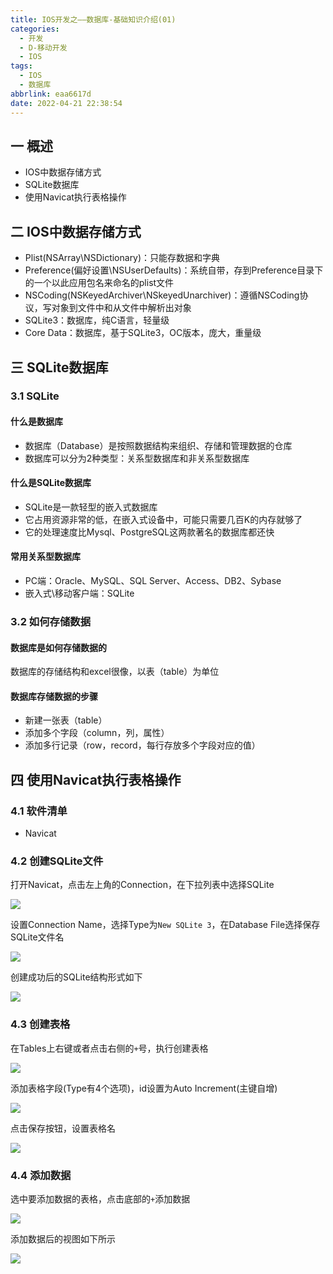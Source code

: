 ```yaml
---
title: IOS开发之——数据库-基础知识介绍(01)
categories:
  - 开发
  - D-移动开发
  - IOS
tags:
  - IOS
  - 数据库
abbrlink: eaa6617d
date: 2022-04-21 22:38:54
---
```

## 一 概述

* IOS中数据存储方式
* SQLite数据库
* 使用Navicat执行表格操作

<!--more-->

##  二 IOS中数据存储方式

* Plist(NSArray\\NSDictionary)：只能存数据和字典
* Preference(偏好设置\\NSUserDefaults)：系统自带，存到Preference目录下的一个以此应用包名来命名的plist文件
* NSCoding(NSKeyedArchiver\\NSkeyedUnarchiver)：遵循NSCoding协议，写对象到文件中和从文件中解析出对象
* SQLite3：数据库，纯C语言，轻量级
* Core Data：数据库，基于SQLite3，OC版本，庞大，重量级

## 三 SQLite数据库

### 3.1 SQLite

#### 什么是数据库

* 数据库（Database）是按照数据结构来组织、存储和管理数据的仓库
* 数据库可以分为2种类型：关系型数据库和非关系型数据库

#### 什么是SQLite数据库

* SQLite是一款轻型的嵌入式数据库
* 它占用资源非常的低，在嵌入式设备中，可能只需要几百K的内存就够了
* 它的处理速度比Mysql、PostgreSQL这两款著名的数据库都还快

#### 常用关系型数据库

* PC端：Oracle、MySQL、SQL Server、Access、DB2、Sybase
* 嵌入式\移动客户端：SQLite

### 3.2 如何存储数据

#### 数据库是如何存储数据的

数据库的存储结构和excel很像，以表（table）为单位

#### 数据库存储数据的步骤

* 新建一张表（table）
* 添加多个字段（column，列，属性）
* 添加多行记录（row，record，每行存放多个字段对应的值）

## 四 使用Navicat执行表格操作

### 4.1 软件清单

* Navicat

### 4.2 创建SQLite文件

打开Navicat，点击左上角的Connection，在下拉列表中选择SQLite

![][1]

设置Connection Name，选择Type为`New SQLite 3`，在Database File选择保存SQLite文件名

![][2]

创建成功后的SQLite结构形式如下

![][3]

### 4.3 创建表格

在Tables上右键或者点击右侧的`+`号，执行创建表格

![][4]

添加表格字段(Type有4个选项)，id设置为Auto Increment(主键自增)

![][5]

点击保存按钮，设置表格名

![][6]

### 4.4 添加数据

选中要添加数据的表格，点击底部的`+`添加数据

![][7]

添加数据后的视图如下所示

![][8]


[1]:https://cdn.jsdelivr.net/gh/PGzxc/CDN@master/blog-ios/ios-sqlite-01-connect-sqlite.png
[2]:https://cdn.jsdelivr.net/gh/PGzxc/CDN@master/blog-ios/ios-sqlite-01-save-sqlite-file.gif
[3]:https://cdn.jsdelivr.net/gh/PGzxc/CDN@master/blog-ios/ios-sqlite-01-sqlite-create-success.png
[4]:https://cdn.jsdelivr.net/gh/PGzxc/CDN@master/blog-ios/ios-sqlite-01-create-table.png
[5]:https://cdn.jsdelivr.net/gh/PGzxc/CDN@master/blog-ios/ios-sqlite-01-table-keys.png
[6]:https://cdn.jsdelivr.net/gh/PGzxc/CDN@master/blog-ios/ios-sqlite-01-table-save.png
[7]:https://cdn.jsdelivr.net/gh/PGzxc/CDN@master/blog-ios/ios-sqlite-01-table-add-value.png
[8]:https://cdn.jsdelivr.net/gh/PGzxc/CDN@master/blog-ios/ios-sqlite-01-table-records.png

